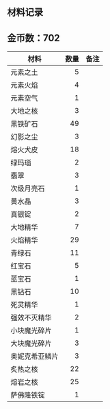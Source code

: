 ## 材料记录

## 金币数：702

| 材料        | 数量   |  备注  |
| --------   | -----:  | :----:  |
| 元素之土      | 5   |        |
| 元素火焰        |   4   |      |
| 元素空气        |    1   |    |
|大地之核 |3 ||
|黑铁矿石|49||
|幻影之尘|3||
|熔火犬皮|18||
|绿玛瑙|2||
|翡翠|3||
|次级月亮石|1||
|黄水晶|3||
|真银锭|2||
|大地精华|7||
|火焰精华|29||
|青绿石|11||
|红宝石|5||
|蓝宝石|1||
|黑钻石|10||
|死灵精华|1||
|强效不灭精华|2||
|小块魔光碎片|1||
|大块魔光碎片|3||
|奥妮克希亚鳞片|3||
|炙热之核|22||
|熔岩之核|25||
|萨佛隆铁锭|1||
